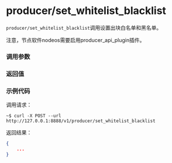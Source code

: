 # producer/set_whitelist_blacklist

`producer/set_whitelist_blacklist`调用设置出块白名单和黑名单。

注意，节点软件nodeos需要启用producer_api_plugin插件。

### 调用参数
### 返回值
### 示例代码
调用请求：
```shell
~$ curl -X POST --url http://127.0.0.1:8888/v1/producer/set_whitelist_blacklist
```

返回结果：
```json
{
    ...
}
```

